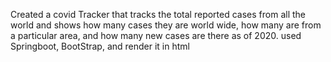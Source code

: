 Created a covid Tracker that tracks the total reported cases from all the world and shows 
how many cases they are world wide, how many are from a particular area, and how many new cases are there as of 2020.
used Springboot, BootStrap, and render it in html
